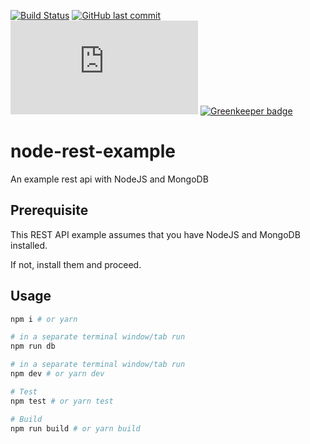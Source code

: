 [![Build Status](https://travis-ci.org/scriptex/node-rest-example.svg?branch=typescript)](https://travis-ci.org/scriptex/node-rest-example) 
[![GitHub last commit](https://img.shields.io/github/last-commit/scriptex/node-rest-example.svg)](https://github.com/scriptex/node-rest-example/commits/typescript)
[![Analytics](https://ga-beacon.appspot.com/UA-83446952-1/github.com/scriptex/itscss/README.md)](https://github.com/scriptex/itscss/)
[![Greenkeeper badge](https://badges.greenkeeper.io/scriptex/node-rest-example.svg)](https://greenkeeper.io/)

# node-rest-example

An example rest api with NodeJS and MongoDB

## Prerequisite

This REST API example assumes that you have NodeJS and MongoDB installed.

If not, install them and proceed.

## Usage

```sh
npm i # or yarn

# in a separate terminal window/tab run
npm run db

# in a separate terminal window/tab run
npm dev # or yarn dev

# Test
npm test # or yarn test

# Build
npm run build # or yarn build
```

